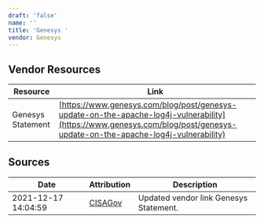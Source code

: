 ```yaml
---
draft: 'false'
name: ''
title: 'Genesys '
vendor: Genesys
---
```


## Vendor Resources
| Resource | Link |
| --- | --- |
| Genesys Statement | [https://www.genesys.com/blog/post/genesys-update-on-the-apache-log4j-vulnerability](https://www.genesys.com/blog/post/genesys-update-on-the-apache-log4j-vulnerability) |



## Sources
| Date | Attribution | Description |
| --- | --- | --- |
| 2021-12-17 14:04:59 | [CISAGov](https://raw.githubusercontent.com/cisagov/log4j-affected-db/develop/README.md) | Updated vendor link Genesys Statement.  |
